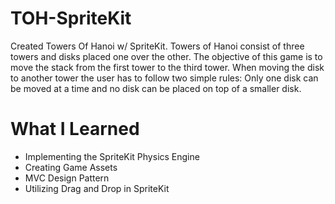 # TOH-SpriteKit
Created Towers Of Hanoi w/ SpriteKit. Towers of Hanoi consist of three towers and disks placed one over the other. The objective of this game is to move the stack from the first tower to the third tower. When moving the disk to another tower the user has to follow two simple rules: Only one disk can be moved at a time and no disk can be placed on top of a smaller disk. 

# What I Learned 
- Implementing the SpriteKit Physics Engine 
- Creating Game Assets
- MVC Design Pattern
- Utilizing Drag and Drop in SpriteKit
